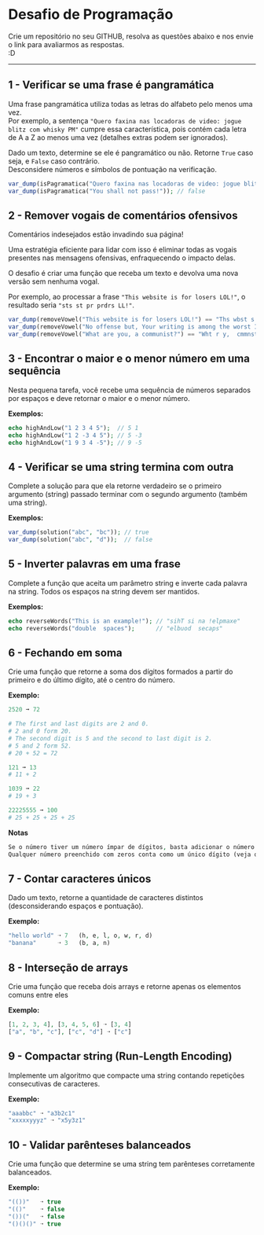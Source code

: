 
# Desafio de Programação

Crie um repositório no seu GITHUB, resolva as questões abaixo e nos envie o link para avaliarmos as respostas.  
:D  

---

## 1 - Verificar se uma frase é pangramática

Uma frase pangramática utiliza todas as letras do alfabeto pelo menos uma vez.  
Por exemplo, a sentença `"Quero faxina nas locadoras de video: jogue blitz com whisky PM"` cumpre essa característica, pois contém cada letra de A a Z ao menos uma vez (detalhes extras podem ser ignorados).  

Dado um texto, determine se ele é pangramático ou não. Retorne `True` caso seja, e `False` caso contrário.  
Desconsidere números e símbolos de pontuação na verificação.  

```php
var_dump(isPagramatica("Quero faxina nas locadoras de video: jogue blitz com whisky PM")); // true
var_dump(isPagramatica("You shall not pass!")); // false
```

## 2 - Remover vogais de comentários ofensivos

Comentários indesejados estão invadindo sua página!  

Uma estratégia eficiente para lidar com isso é eliminar todas as vogais presentes nas mensagens ofensivas, enfraquecendo o impacto delas.  

O desafio é criar uma função que receba um texto e devolva uma nova versão sem nenhuma vogal.  

Por exemplo, ao processar a frase `"This website is for losers LOL!"`, o resultado seria `"sts st pr prdrs LL!"`.  

```php
var_dump(removeVowel("This website is for losers LOL!") == "Ths wbst s fr lsrs LL!"); // true
var_dump(removeVowel("No offense but, Your writing is among the worst I've ever read") == "N ffns bt, Yr wrtng s mng th wrst 'v vr rd");
var_dump(removeVowel("What are you, a communist?") == "Wht r y,  cmmnst?"); 
```

## 3 - Encontrar o maior e o menor número em uma sequência

Nesta pequena tarefa, você recebe uma sequência de números separados por espaços e deve retornar o maior e o menor número.  

**Exemplos:**  
```php
echo highAndLow("1 2 3 4 5");  // 5 1
echo highAndLow("1 2 -3 4 5"); // 5 -3
echo highAndLow("1 9 3 4 -5"); // 9 -5
```

## 4 - Verificar se uma string termina com outra

Complete a solução para que ela retorne verdadeiro se o primeiro argumento (string) passado terminar com o segundo argumento (também uma string).  

**Exemplos:**  
```php
var_dump(solution("abc", "bc")); // true
var_dump(solution("abc", "d"));  // false
```

## 5 - Inverter palavras em uma frase

Complete a função que aceita um parâmetro string e inverte cada palavra na string. Todos os espaços na string devem ser mantidos.  

**Exemplos:**  
```php
echo reverseWords("This is an example!"); // "sihT si na !elpmaxe"
echo reverseWords("double  spaces");      // "elbuod  secaps"
```

## 6 - Fechando em soma

Crie uma função que retorne a soma dos dígitos formados a partir do primeiro e do último dígito, até o centro do número.

**Exemplo:**
```php
2520 ➞ 72

# The first and last digits are 2 and 0.
# 2 and 0 form 20.
# The second digit is 5 and the second to last digit is 2.
# 5 and 2 form 52.
# 20 + 52 = 72

121 ➞ 13
# 11 + 2

1039 ➞ 22
# 19 + 3

22225555 ➞ 100
# 25 + 25 + 25 + 25
```

**Notas**
```php
Se o número tiver um número ímpar de dígitos, basta adicionar o número de um único dígito no centro (veja o exemplo nº 1).
Qualquer número preenchido com zeros conta como um único dígito (veja o exemplo nº 2).
```

## 7 - Contar caracteres únicos

Dado um texto, retorne a quantidade de caracteres distintos (desconsiderando espaços e pontuação).

**Exemplo:**
```php
"hello world" ➝ 7   (h, e, l, o, w, r, d)
"banana"      ➝ 3   (b, a, n)
```

## 8 - Interseção de arrays

Crie uma função que receba dois arrays e retorne apenas os elementos comuns entre eles

**Exemplo:**
```php
[1, 2, 3, 4], [3, 4, 5, 6] ➝ [3, 4]  
["a", "b", "c"], ["c", "d"] ➝ ["c"]
```

## 9 - Compactar string (Run-Length Encoding)

Implemente um algoritmo que compacte uma string contando repetições consecutivas de caracteres.

**Exemplo:**
```php
"aaabbc" ➝ "a3b2c1"  
"xxxxxyyyz" ➝ "x5y3z1"
```

## 10 - Validar parênteses balanceados

Crie uma função que determine se uma string tem parênteses corretamente balanceados.

**Exemplo:**
```php
"(())"   ➝ true  
"(()"    ➝ false  
"())("   ➝ false  
"()()()" ➝ true
```
